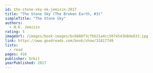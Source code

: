 ```yaml
---
id: the-stone-sky-nk-jemisin-2017
title: "The Stone Sky (The Broken Earth, #3)"
simpleTitle: "The Stone Sky"
authors:
  - N.K. Jemisin
rating: 5
imageUrl: /images/book-images/bc6888f3cfb621a4cc5074543b8de833.jpg
link: https://www.goodreads.com/book/show/31817749
lists:
  - read
pages: 416
publisher: Orbit
yearPublished: 2017
---
```


